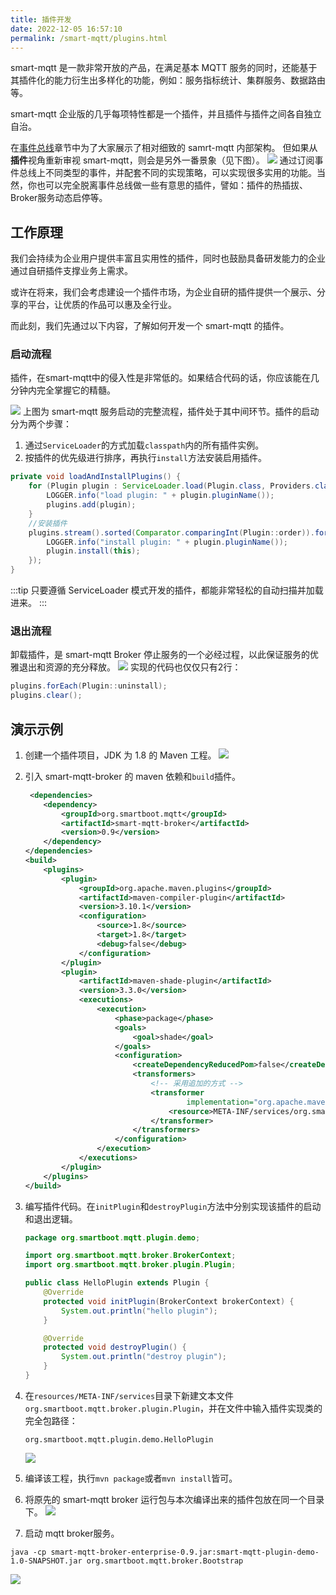 ```yaml
---
title: 插件开发
date: 2022-12-05 16:57:10
permalink: /smart-mqtt/plugins.html
---
```


smart-mqtt 是一款非常开放的产品，在满足基本 MQTT 服务的同时，还能基于其插件化的能力衍生出多样化的功能，例如：服务指标统计、集群服务、数据路由等。

smart-mqtt 企业版的几乎每项特性都是一个插件，并且插件与插件之间各自独立自治。

在[事件总线](/smart-mqtt/eventbus.html)章节中为了大家展示了相对细致的 samrt-mqtt 内部架构。
但如果从**插件**视角重新审视 smart-mqtt，则会是另外一番景象（见下图）。
![](./img/plugin.svg)
通过订阅事件总线上不同类型的事件，并配套不同的实现策略，可以实现很多实用的功能。当然，你也可以完全脱离事件总线做一些有意思的插件，譬如：插件的热插拔、Broker服务动态启停等。

## 工作原理
我们会持续为企业用户提供丰富且实用性的插件，同时也鼓励具备研发能力的企业通过自研插件支撑业务上需求。

或许在将来，我们会考虑建设一个插件市场，为企业自研的插件提供一个展示、分享的平台，让优质的作品可以惠及全行业。

而此刻，我们先通过以下内容，了解如何开发一个 smart-mqtt 的插件。
### 启动流程
插件，在smart-mqtt中的侵入性是非常低的。如果结合代码的话，你应该能在几分钟内完全掌握它的精髓。

![](./img/plugin_start.png)
上图为 smart-mqtt 服务启动的完整流程，插件处于其中间环节。插件的启动分为两个步骤：
1. 通过`ServiceLoader`的方式加载`classpath`内的所有插件实例。
2. 按插件的优先级进行排序，再执行`install`方法安装启用插件。
```java
private void loadAndInstallPlugins() {
    for (Plugin plugin : ServiceLoader.load(Plugin.class, Providers.class.getClassLoader())) {
        LOGGER.info("load plugin: " + plugin.pluginName());
        plugins.add(plugin);
    }
    //安装插件
    plugins.stream().sorted(Comparator.comparingInt(Plugin::order)).forEach(plugin -> {
        LOGGER.info("install plugin: " + plugin.pluginName());
        plugin.install(this);
    });
}
```

:::tip
只要遵循 ServiceLoader 模式开发的插件，都能非常轻松的自动扫描并加载进来。
:::

### 退出流程
卸载插件，是 smart-mqtt Broker 停止服务的一个必经过程，以此保证服务的优雅退出和资源的充分释放。
![](./img/plugin_stop.png)
实现的代码也仅仅只有2行：
```java
plugins.forEach(Plugin::uninstall);
plugins.clear();
```
## 演示示例
1. 创建一个插件项目，JDK 为 1.8 的 Maven 工程。
![](./img/plugin_demo_1.png)

2. 引入 smart-mqtt-broker 的 maven 依赖和`build`插件。
    ```xml
     <dependencies>
        <dependency>
            <groupId>org.smartboot.mqtt</groupId>
            <artifactId>smart-mqtt-broker</artifactId>
            <version>0.9</version>
        </dependency>
    </dependencies>
    <build>
        <plugins>
            <plugin>
                <groupId>org.apache.maven.plugins</groupId>
                <artifactId>maven-compiler-plugin</artifactId>
                <version>3.10.1</version>
                <configuration>
                    <source>1.8</source>
                    <target>1.8</target>
                    <debug>false</debug>
                </configuration>
            </plugin>
            <plugin>
                <artifactId>maven-shade-plugin</artifactId>
                <version>3.3.0</version>
                <executions>
                    <execution>
                        <phase>package</phase>
                        <goals>
                            <goal>shade</goal>
                        </goals>
                        <configuration>
                            <createDependencyReducedPom>false</createDependencyReducedPom>
                            <transformers>
                                <!-- 采用追加的方式 -->
                                <transformer
                                        implementation="org.apache.maven.plugins.shade.resource.AppendingTransformer">
                                    <resource>META-INF/services/org.smartboot.mqtt.broker.plugin.Plugin</resource>
                                </transformer>
                            </transformers>
                        </configuration>
                    </execution>
                </executions>
            </plugin>
        </plugins>
    </build>
    ```
3. 编写插件代码。在`initPlugin`和`destroyPlugin`方法中分别实现该插件的启动和退出逻辑。
   ```java
   package org.smartboot.mqtt.plugin.demo;
   
   import org.smartboot.mqtt.broker.BrokerContext;
   import org.smartboot.mqtt.broker.plugin.Plugin;
   
   public class HelloPlugin extends Plugin {
       @Override
       protected void initPlugin(BrokerContext brokerContext) {
           System.out.println("hello plugin");
       }
   
       @Override
       protected void destroyPlugin() {
           System.out.println("destroy plugin");
       }
   }
   ```
4. 在`resources/META-INF/services`目录下新建文本文件`org.smartboot.mqtt.broker.plugin.Plugin`，并在文件中输入插件实现类的完全包路径：
   ```text
   org.smartboot.mqtt.plugin.demo.HelloPlugin
   ```
   ![](./img/plugin_demo_2.png)
5. 编译该工程，执行`mvn package`或者`mvn install`皆可。
6. 将原先的 smart-mqtt broker 运行包与本次编译出来的插件包放在同一个目录下。
   ![](./img/plugin_demo_3.png)
7.  启动 mqtt broker服务。
   ```shell
   java -cp smart-mqtt-broker-enterprise-0.9.jar:smart-mqtt-plugin-demo-1.0-SNAPSHOT.jar org.smartboot.mqtt.broker.Bootstrap
   ```
   ![](./img/plugin_demo_4.png)